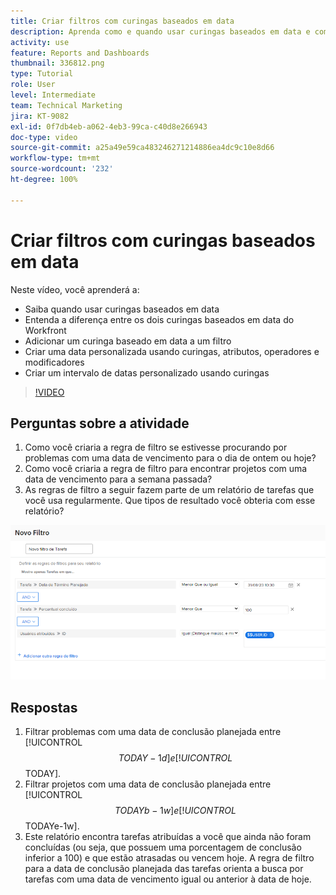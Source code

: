 ```yaml
---
title: Criar filtros com curingas baseados em data
description: Aprenda como e quando usar curingas baseados em data e como criar um filtro com base na data atual.
activity: use
feature: Reports and Dashboards
thumbnail: 336812.png
type: Tutorial
role: User
level: Intermediate
team: Technical Marketing
jira: KT-9082
exl-id: 0f7db4eb-a062-4eb3-99ca-c40d8e266943
doc-type: video
source-git-commit: a25a49e59ca483246271214886ea4dc9c10e8d66
workflow-type: tm+mt
source-wordcount: '232'
ht-degree: 100%

---
```


# Criar filtros com curingas baseados em data

Neste vídeo, você aprenderá a:

* Saiba quando usar curingas baseados em data
* Entenda a diferença entre os dois curingas baseados em data do Workfront
* Adicionar um curinga baseado em data a um filtro
* Criar uma data personalizada usando curingas, atributos, operadores e modificadores
* Criar um intervalo de datas personalizado usando curingas

>[!VIDEO](https://video.tv.adobe.com/v/336812/?quality=12&learn=on)

## Perguntas sobre a atividade

1. Como você criaria a regra de filtro se estivesse procurando por problemas com uma data de vencimento para o dia de ontem ou hoje?
1. Como você criaria a regra de filtro para encontrar projetos com uma data de vencimento para a semana passada?
1. As regras de filtro a seguir fazem parte de um relatório de tarefas que você usa regularmente. Que tipos de resultado você obteria com esse relatório?

![Uma imagem da tela de criação de filtros de tarefa com um curinga baseado em data](assets/date-wildcard-answer-1.png)

## Respostas

1. Filtrar problemas com uma data de conclusão planejada entre [!UICONTROL $$TODAY-1d] e [!UICONTROL $$TODAY].
1. Filtrar projetos com uma data de conclusão planejada entre [!UICONTROL $$TODAYb-1w] e [!UICONTROL $$TODAYe-1w].
1. Este relatório encontra tarefas atribuídas a você que ainda não foram concluídas (ou seja, que possuem uma porcentagem de conclusão inferior a 100) e que estão atrasadas ou vencem hoje. A regra de filtro para a data de conclusão planejada das tarefas orienta a busca por tarefas com uma data de vencimento igual ou anterior à data de hoje.
